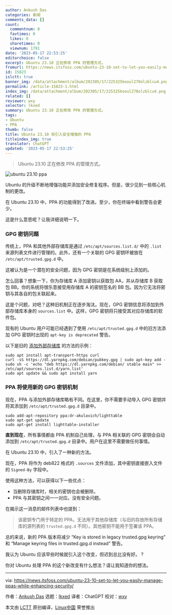```yaml
---
author: Ankush Das
categories: 新闻
comments_data: []
count:
  commentnum: 0
  favtimes: 0
  likes: 0
  sharetimes: 0
  viewnum: 1791
date: '2023-05-17 22:53:25'
editorchoice: false
excerpt: Ubuntu 23.10 正在修改 PPA 的管理方式。
fromurl: https://news.itsfoss.com/ubuntu-23-10-set-to-let-you-easily-manage-ppas-while-enhancing-security/
id: 15823
islctt: true
banner_img: /data/attachment/album/202305/17/225325kooul270olzblcu4.png
permalink: /article-15823-1.html
index_img: /data/attachment/album/202305/17/225325kooul270olzblcu4.png.thumb.jpg
related: []
reviewer: wxy
selector: lkxed
summary: Ubuntu 23.10 正在修改 PPA 的管理方式。
tags:
- Ubuntu
- PPA
thumb: false
title: Ubuntu 23.10 将引入安全增强的 PPA
titleindex_img: true
translator: ChatGPT
updated: '2023-05-17 22:53:25'
---
```



> 
> Ubuntu 23.10 正在修改 PPA 的管理方式。
> 
> 
> 


![ubuntu 23.10 ppa](/data/attachment/album/202305/17/225325kooul270olzblcu4.png)


Ubuntu 的升级不断地增强功能并添加安全修复程序。但是，很少见到一些核心机制的更改。


在 Ubuntu 23.10 中，PPA 的功能得到了改进。至少，你在终端中看到警告会更少。


这是什么意思呢？让我详细说明一下。


### GPG 密钥问题


传统上，PPA 和其他外部存储库是通过 `/etc/apt/sources.list.d/` 中的 `.list` 来源列表文件进行管理的。此外，还有一个关联的 GPG 密钥环被放在 `/etc/apt/trusted.gpg.d` 中。


这被认为是一个潜在的安全问题，因为 GPG 密钥是在系统级别上添加的。


怎么回事？想象一下，你为存储库 A 添加密钥以获取包 AA，并从存储库 B 获取包 BB。你的系统将很乐意接受用存储库 A 的密钥签名的 BB 包。因为它无法将密钥与其各自的包关联起来。


这是个问题，对吧？这种旧机制正在逐步淘汰。现在，GPG 密钥信息将添加到外部存储库本身的 `sources.list` 中。这样，GPG 密钥将只接受其对应存储库的软件包。


现有的 Ubuntu 用户可能已经遇到了使用 `/etc/apt/trusted.gpg.d` 中的旧方法添加 GPG 密钥时出现的 `apt-key is deprecated` 警告。


以下是旧的 [添加外部存储库](https://itsfoss.com/adding-external-repositories-ubuntu/?ref=news.itsfoss.com) 的方法的示例：



```
sudo apt install apt-transport-https curl
curl -sS https://dl.yarnpkg.com/debian/pubkey.gpg | sudo apt-key add -
sudo sh -c 'echo "deb https://dl.yarnpkg.com/debian/ stable main" >> /etc/apt/sources.list.d/yarn.list'
sudo apt update && sudo apt install yarn

```

### PPA 将使用新的 GPG 密钥机制


现在，PPA 与添加外部存储库略有不同。在这里，你不需要手动导入 GPG 密钥并将其添加到 `/etc/apt/trusted.gpg.d` 目录中。



```
sudo add-apt-repository ppa:dr-akulavich/lighttable
sudo apt-get update
sudo apt-get install lighttable-installer

```

**直到现在**，所有事情都由 PPA 机制自己处理，与 PPA 相关联的 GPG 密钥会自动添加到 `/etc/apt/trusted.gpg.d` 目录中。用户在这里不需要做任何事情。


在 Ubuntu 23.10 中，引入了一种新的方法。


现在，PPA 将作为 deb822 格式的 `.sources` 文件添加，其中密钥直接嵌入文件的 `Signed-By` 字段中。


使用这种方法，可以获得以下一些优点：


* 当删除存储库时，相关的密钥也会被删除。
* PPA 与其密钥之间一一对应。没有安全问题。


在揭示这一消息的邮件列表中也提到：



> 
> 该密钥专门用于特定的 PPA，无法用于其他存储库（与旧的存放所有存储库的源列表的 `trusted.gpg.d` 不同）。其他密钥不能用于签署该 PPA。
> 
> 
> 


总的来说，新的 PPA 版本将减少 “Key is stored in legacy trusted.gpg keyring” 和 “Manage keyring files in trusted.gpg.d instead” 警告。


我认为 Ubuntu 应该早些时候就引入这个改变，但迟到总比没有好。 ?


你对 Ubuntu 处理 PPA 的这个新改变有什么想法？请让我知道你的想法。




---


via: <https://news.itsfoss.com/ubuntu-23-10-set-to-let-you-easily-manage-ppas-while-enhancing-security/>


作者：[Ankush Das](https://news.itsfoss.com/author/ankush/) 选题：[lkxed](https://github.com/lkxed/) 译者：ChatGPT 校对：[wxy](https://github.com/wxy)


本文由 [LCTT](https://github.com/LCTT/TranslateProject) 原创编译，[Linux中国](https://linux.cn/) 荣誉推出